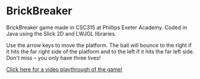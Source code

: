 # BrickBreaker
BrickBreaker game made in CSC315 at Phillips Exeter Academy. Coded in Java using the Slick 2D and LWJGL libraries.

Use the arrow keys to move the platform. The ball will bounce to the right if it hits the far right side of the platform and to the left if it hits the far left side. Don't miss – you only have three lives!

[Click here for a video playthrough of the game!](https://streamable.com/itz5y)
